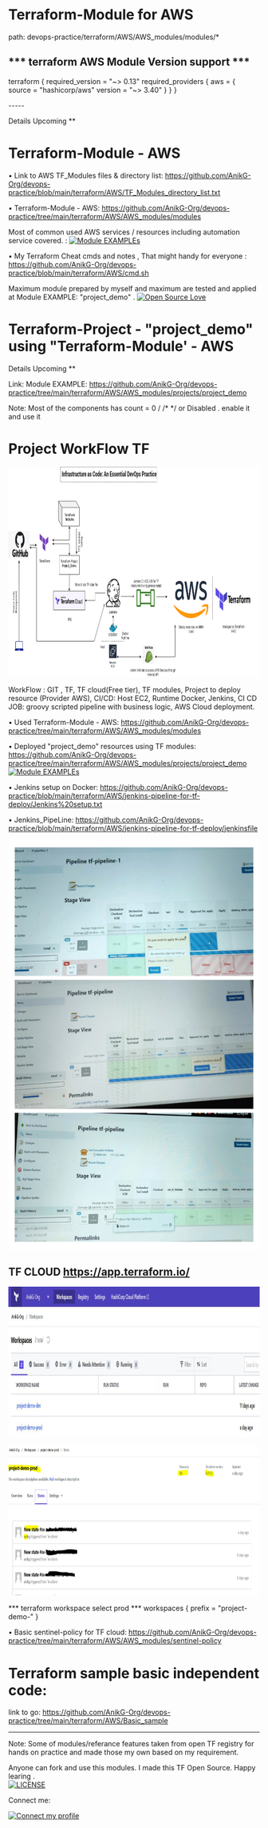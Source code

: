 # Terraform-Module for AWS
path: devops-practice/terraform/AWS/AWS_modules/modules/*

*** terraform AWS Module Version support  ***
-----
<p align="left">
terraform {
  required_version = "~> 0.13"
  required_providers {
    aws = {
      source  = "hashicorp/aws"
      version = "~> 3.40"
    }
  } 
}
</p> 
-----


Details Upcoming **

# Terraform-Module - AWS

•	Link to AWS TF_Modules files & directory list:  https://github.com/AnikG-Org/devops-practice/blob/main/terraform/AWS/TF_Modules_directory_list.txt

•	Terraform-Module - AWS: https://github.com/AnikG-Org/devops-practice/tree/main/terraform/AWS/AWS_modules/modules

Most of common used AWS services / resources including automation service covered. : [![Module EXAMPLEs](https://img.shields.io/badge/Module%20EXAMPLEs%20-Terraform-%235849a6.svg)](https://github.com/AnikG-Org/devops-practice/tree/main/terraform/AWS/AWS_modules/projects/project_demo) 


•	My Terraform Cheat cmds and notes , That might handy for everyone : https://github.com/AnikG-Org/devops-practice/blob/main/terraform/AWS/cmd.sh

Maximum module prepared by myself and maximum are tested and applied at Module EXAMPLE: "project_demo" . [![Open Source Love](https://badges.frapsoft.com/os/v2/open-source.svg?v=103)](https://github.com/AnikG-Org)



# Terraform-Project - "project_demo" using "Terraform-Module' - AWS

Details Upcoming **

Link: Module EXAMPLE:
      https://github.com/AnikG-Org/devops-practice/tree/main/terraform/AWS/AWS_modules/projects/project_demo
      
Note: Most of the components has count = 0 / /* <new line> */ or Disabled . enable it and use it    

# Project WorkFlow TF

<p align="center">
  <img src="https://github.com/AnikG-Org/devops-practice/blob/main/terraform/AWS/Untitled%20Diagram.png" width="814" height="420" />
</p>

WorkFlow : GIT , TF, TF cloud(Free tier), TF modules, Project to deploy resource (Provider AWS), CI/CD: Host EC2, Runtime Docker, Jenkins, CI CD JOB: groovy scripted pipeline with business logic, AWS Cloud deployment.


•	Used Terraform-Module - AWS: https://github.com/AnikG-Org/devops-practice/tree/main/terraform/AWS/AWS_modules/modules

•	Deployed "project_demo" resources using TF modules: https://github.com/AnikG-Org/devops-practice/tree/main/terraform/AWS/AWS_modules/projects/project_demo  [![Module EXAMPLEs](https://img.shields.io/badge/Module%20EXAMPLEs%20-Terraform-%235849a6.svg)](https://github.com/AnikG-Org/devops-practice/tree/main/terraform/AWS/AWS_modules/projects/project_demo) 


•	Jenkins setup on Docker: https://github.com/AnikG-Org/devops-practice/blob/main/terraform/AWS/jenkins-pipeline-for-tf-deploy/Jenkins%20setup.txt

•	Jenkins_PipeLine: https://github.com/AnikG-Org/devops-practice/blob/main/terraform/AWS/jenkins-pipeline-for-tf-deploy/jenkinsfile

  
      
<p align="center">
  <img src="https://github.com/AnikG-Org/devops-practice/blob/main/terraform/AWS/jenkins-pipeline-for-tf-deploy/IMG_20210616_214150.jpg" width="814" height="820" />
</p>      

## TF CLOUD  <https://app.terraform.io/>

<p align="center">
  <img src="https://github.com/AnikG-Org/devops-practice/blob/main/terraform/AWS/tf-cloud.JPG" width="814" height="300" />
</p> 

<p align="center">
  <img src="https://github.com/AnikG-Org/devops-practice/blob/main/terraform/AWS/tf-cloud-1.JPG" width="814" height="300" />
</p> 

*** terraform workspace select prod ***
    workspaces { 
      prefix = "project-demo-"
    }

•	Basic sentinel-policy for TF cloud:  https://github.com/AnikG-Org/devops-practice/tree/main/terraform/AWS/AWS_modules/sentinel-policy


# Terraform sample basic independent code:

link to go: https://github.com/AnikG-Org/devops-practice/tree/main/terraform/AWS/Basic_sample

---------------------------------------------------------------------------------------------------------------------------

Note: Some of modules/referance features taken from open TF registry for hands on practice and made those my own based on my requirement.

Anyone can fork and use this modules. I made this TF Open Source. Happy learing .      
[![LICENSE](https://img.shields.io/badge/LICENSE%20Open%20source-Terraform-%235849a6.svg)](https://github.com/AnikG-Org/devops-practice/blob/main/terraform/LICENSE)      
      
Connect me: 

[![Connect my profile](https://img.shields.io/badge/Anik_Guha-%E34F26?style=flat-square&logo=amazon-aws&logoColor=orange)](https://github.com/AnikG-Org/AnikG-Org/blob/main/README.md)
